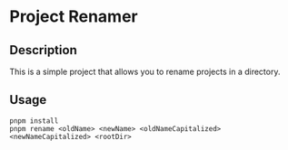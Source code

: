 # Project Renamer

## Description

This is a simple project that allows you to rename projects in a directory.

## Usage

```
pnpm install
pnpm rename <oldName> <newName> <oldNameCapitalized> <newNameCapitalized> <rootDir>
```
